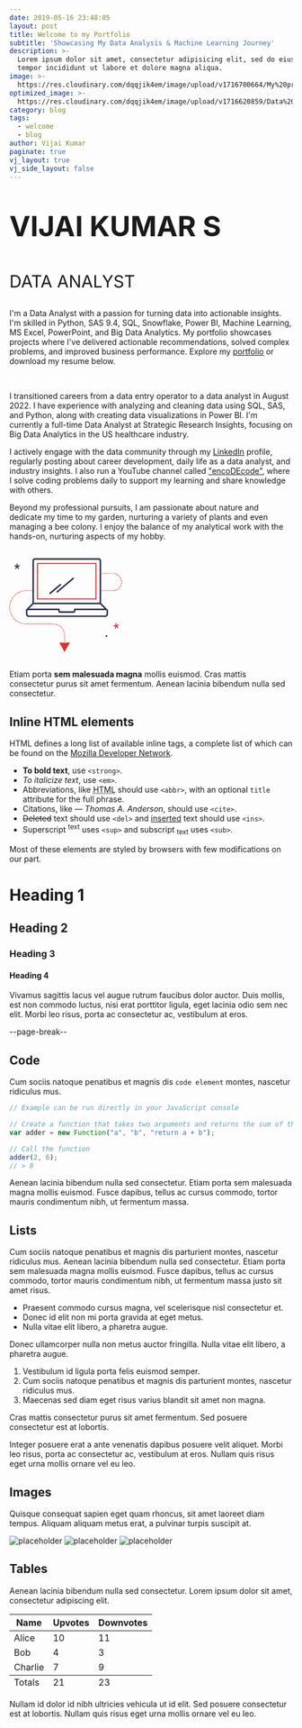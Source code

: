 ```yaml
---
date: 2019-05-16 23:48:05
layout: post
title: Welcome to my Portfolio
subtitle: 'Showcasing My Data Analysis & Machine Learning Journey'
description: >-
  Lorem ipsum dolor sit amet, consectetur adipisicing elit, sed do eiusmod
  tempor incididunt ut labore et dolore magna aliqua.
image: >-
  https://res.cloudinary.com/dqqjik4em/image/upload/v1716700664/My%20profile_shadow.png
optimized_image: >-
  https://res.cloudinary.com/dqqjik4em/image/upload/v1716620859/Data%20analytics2_flip.jpg
category: blog
tags:
  - welcome
  - blog
author: Vijai Kumar
paginate: true
vj_layout: true
vj_side_layout: false
---
```

<p style="font-size: 50px;"><b>VIJAI KUMAR S</b></p>
<p style="font-size: 30px;">DATA ANALYST</p>
I'm a Data Analyst with a passion for turning data into actionable insights. I'm skilled in Python, SAS 9.4, SQL, Snowflake, Power BI, Machine Learning, MS Excel, PowerPoint, and Big Data Analytics. My portfolio showcases projects where I've delivered actionable recommendations, solved complex problems, and improved business performance. Explore my <a href="https://vijaikumarsvk.github.io/">portfolio</a>  or download my resume below.

<a href="https://vijaikumarsvk.github.io/" class = "vj_resume_download_button" style="color:white;" onMouseOver="this.style.color='black'" onMouseOut="this.style.color='white'">DOWNLOAD MY RESUME</a>

<!-- > Curabitur blandit tempus porttitor. Nullam quis risus eget urna mollis ornare vel eu leo. Nullam id dolor id nibh ultricies vehicula ut id elit. -->

<div class = 'container_vj'>
<div class = 'about_me_text_vj'>
<p>
I transitioned careers from a data entry operator to a data analyst in August 2022. I have experience with analyzing and cleaning data using SQL, SAS, and Python, along with creating data visualizations in Power BI. I'm currently a full-time Data Analyst at Strategic Research Insights, focusing on Big Data Analytics in the US healthcare industry.

I actively engage with the data community through my <a href = "https://www.linkedin.com/in/vijai-kumar-s/">LinkedIn</a> profile, regularly posting about career development, daily life as a data analyst, and industry insights. I also run a YouTube channel called <a href = "https://www.youtube.com/@encoDEcode1">"encoDEcode"</a>, where I solve coding problems daily to support my learning and share knowledge with others.

Beyond my professional pursuits, I am passionate about nature and dedicate my time to my garden, nurturing a variety of plants and even managing a bee colony. I enjoy the balance of my analytical work with the hands-on, nurturing aspects of my hobby.
</p>
</div>

<div class = 'svg_image_vj'>
<svg preserveAspectRatio="xMidYMid meet" data-bbox="14 28.5 172 143" viewBox="14 28.5 172 143" height="200" width="200" xmlns="http://www.w3.org/2000/svg" data-type="color" role="presentation" aria-hidden="true" aria-label=""><defs><style>#comp-kwzm93s2 svg [data-color="1"] {fill: #0F5CA0;}
#comp-kwzm93s2 svg [data-color="2"] {fill: #303030;}</style></defs>
    <g>
        <path d="M172.471 78.528h-1.867a.388.388 0 0 1 0-.776h1.867c.149 0 .297-.003.444-.008a.388.388 0 1 1 .028.776c-.157.006-.314.008-.472.008zm-3.416 0h-2.324a.388.388 0 0 1 0-.776h2.324a.388.388 0 0 1 0 .776zm-3.874 0h-2.324a.388.388 0 0 1 0-.776h2.324a.388.388 0 0 1 0 .776zm-3.874 0h-2.324a.388.388 0 0 1 0-.776h2.324a.388.388 0 0 1 0 .776zm-3.874 0h-2.171a.388.388 0 0 1 0-.776h2.171a.388.388 0 0 1 0 .776zm17.037-.151a.388.388 0 0 1-.057-.772 12.676 12.676 0 0 0 2.187-.537.389.389 0 0 1 .251.735c-.752.257-1.533.449-2.321.569a.317.317 0 0 1-.06.005zm3.688-1.141a.388.388 0 0 1-.168-.738 12.734 12.734 0 0 0 1.937-1.153.388.388 0 0 1 .453.63c-.647.467-1.338.879-2.054 1.223a.391.391 0 0 1-.168.038zm3.195-2.167a.388.388 0 0 1-.262-.674 12.912 12.912 0 0 0 1.522-1.666.387.387 0 1 1 .615.473 13.644 13.644 0 0 1-1.615 1.766.377.377 0 0 1-.26.101zm2.437-3.002a.388.388 0 0 1-.332-.587c.384-.649.713-1.334.975-2.036a.387.387 0 1 1 .726.273 13.664 13.664 0 0 1-1.034 2.159.388.388 0 0 1-.335.191zm1.463-3.582a.388.388 0 0 1-.377-.481c.178-.728.292-1.478.34-2.232a.39.39 0 0 1 .411-.363.388.388 0 0 1 .362.412 13.628 13.628 0 0 1-.361 2.367.386.386 0 0 1-.375.297zm.359-3.851a.388.388 0 0 1-.387-.368 12.92 12.92 0 0 0-.314-2.236.387.387 0 1 1 .754-.176c.18.775.292 1.573.334 2.371a.388.388 0 0 1-.367.408l-.02.001zm-.764-3.792a.386.386 0 0 1-.364-.256 12.886 12.886 0 0 0-.951-2.046.39.39 0 0 1 .141-.531.385.385 0 0 1 .529.141c.398.69.738 1.421 1.009 2.171a.39.39 0 0 1-.364.521zm-1.832-3.403a.387.387 0 0 1-.311-.156 12.895 12.895 0 0 0-1.502-1.683.39.39 0 0 1-.018-.549.385.385 0 0 1 .547-.018 13.694 13.694 0 0 1 1.593 1.785.39.39 0 0 1-.309.621zm-2.739-2.728a.389.389 0 0 1-.23-.076 12.803 12.803 0 0 0-1.923-1.176.388.388 0 1 1 .343-.696c.712.353 1.399.773 2.04 1.247a.39.39 0 0 1-.23.701zm-3.408-1.817a.384.384 0 0 1-.129-.022 12.724 12.724 0 0 0-2.181-.562.388.388 0 0 1-.319-.446.382.382 0 0 1 .445-.32c.785.129 1.564.33 2.314.596a.39.39 0 0 1-.13.754zm-3.787-.741h-.019a12.969 12.969 0 0 0-.593-.014h-1.713a.388.388 0 0 1 0-.776h1.713c.211 0 .42.005.629.014a.388.388 0 0 1-.017.776zm-3.874-.014h-2.324a.388.388 0 0 1 0-.776h2.324a.388.388 0 0 1 0 .776zm-3.874 0h-2.324a.388.388 0 0 1 0-.776h2.324a.388.388 0 0 1 0 .776zm-3.874 0h-2.324a.388.388 0 0 1 0-.776h2.324a.388.388 0 0 1 0 .776zm-3.874 0h-2.324a.388.388 0 0 1 0-.776h2.324a.388.388 0 0 1 0 .776z" fill="#D9332E" data-color="1"></path>
        <path d="M98.861 166.615h-.775v-1.076a.387.387 0 1 1 .774 0v1.076zm-.388-2.238a.388.388 0 0 1-.387-.388v-2.328a.387.387 0 1 1 .774 0v2.328a.387.387 0 0 1-.387.388zm0-3.88a.388.388 0 0 1-.387-.388v-2.329a.387.387 0 1 1 .774 0v2.329a.386.386 0 0 1-.387.388zm0-3.881a.388.388 0 0 1-.387-.388v-2.329a.387.387 0 1 1 .774 0v2.329a.387.387 0 0 1-.387.388zm0-3.882a.388.388 0 0 1-.387-.388v-2.329a.387.387 0 1 1 .774 0v2.329a.387.387 0 0 1-.387.388zm-.001-3.882a.388.388 0 0 1-.387-.387 36.357 36.357 0 0 0-.084-2.301.388.388 0 1 1 .773-.055c.053.758.082 1.55.087 2.352a.388.388 0 0 1-.386.39l-.003.001zm-.232-3.871a.388.388 0 0 1-.384-.342 26.143 26.143 0 0 0-.371-2.261.388.388 0 0 1 .759-.162c.157.743.286 1.526.382 2.329a.388.388 0 0 1-.386.436zm-.749-3.801a.388.388 0 0 1-.372-.281 19.101 19.101 0 0 0-.751-2.149.388.388 0 1 1 .714-.303c.297.705.56 1.457.783 2.238a.39.39 0 0 1-.374.495zm-1.432-3.591a.387.387 0 0 1-.342-.205 14.58 14.58 0 0 0-1.217-1.906.389.389 0 0 1 .618-.469c.47.622.902 1.298 1.282 2.008a.389.389 0 0 1-.341.572zm-2.25-3.139a.386.386 0 0 1-.281-.121 13.529 13.529 0 0 0-1.683-1.503.39.39 0 0 1-.077-.544.387.387 0 0 1 .543-.077 14.477 14.477 0 0 1 1.78 1.589.39.39 0 0 1-.282.656zm-3.017-2.41a.385.385 0 0 1-.198-.055 15.967 15.967 0 0 0-2.025-1.02.389.389 0 0 1 .299-.717c.747.313 1.461.673 2.123 1.07a.389.389 0 0 1-.199.722zm-3.526-1.583a.386.386 0 0 1-.12-.019 21.937 21.937 0 0 0-2.206-.588.388.388 0 0 1 .162-.76c.796.17 1.565.375 2.284.609a.388.388 0 0 1-.12.758zm-3.769-.877a.403.403 0 0 1-.059-.005c-.723-.111-1.491-.2-2.283-.265a.389.389 0 0 1 .063-.775c.81.067 1.597.158 2.337.272a.388.388 0 0 1-.058.773zm-3.858-.365h-.018a57.525 57.525 0 0 0-2.311-.053.388.388 0 0 1 .001-.777h.002c.756.003 1.54.018 2.342.054a.388.388 0 0 1-.016.776zm-39.918-.015c-.39 0-.779-.009-1.166-.027a.388.388 0 0 1 .036-.776c.382.017.769.021 1.154.026h1.152a.388.388 0 0 1 0 .776h-1.152l-.024.001zm32.168 0h-2.324a.388.388 0 0 1 0-.776h2.324a.388.388 0 0 1 0 .776zm-3.874 0H65.69a.388.388 0 0 1 0-.776h2.324a.388.388 0 0 1 .001.776zm-3.874 0h-2.324a.388.388 0 0 1 0-.776h2.324a.388.388 0 0 1 0 .776zm-3.874 0h-2.324a.388.388 0 0 1 0-.776h2.324a.388.388 0 0 1 0 .776zm-3.874 0h-2.324a.388.388 0 0 1 0-.776h2.324a.388.388 0 0 1 0 .776zm-3.874 0h-2.324a.388.388 0 0 1 0-.776h2.324a.388.388 0 0 1 0 .776zm-3.874 0H46.32a.388.388 0 0 1 0-.776h2.324a.388.388 0 0 1 .001.776zm-3.874 0h-2.324a.388.388 0 0 1 0-.776h2.324a.388.388 0 0 1 0 .776zm28.668-.002a.387.387 0 0 1-.387-.385.387.387 0 0 1 .384-.391c.395-.003.811-.009 1.244-.016l1.08-.015a.389.389 0 0 1 .009.777l-1.077.014c-.434.006-.852.013-1.249.016h-.004zm-36.41-.142l-.042-.002a25.708 25.708 0 0 1-2.331-.358.388.388 0 0 1 .152-.762c.743.149 1.504.266 2.261.347a.388.388 0 0 1 .344.427.386.386 0 0 1-.384.348zm-3.805-.705a.374.374 0 0 1-.099-.013 25.624 25.624 0 0 1-2.25-.711.388.388 0 0 1 .267-.729c.714.263 1.448.495 2.181.689a.388.388 0 0 1-.099.764zm-3.65-1.278a.39.39 0 0 1-.155-.033 25.475 25.475 0 0 1-2.114-1.048.389.389 0 0 1 .376-.68c.664.368 1.353.71 2.05 1.016a.389.389 0 0 1-.157.745zm-3.413-1.824a.383.383 0 0 1-.207-.061 25.664 25.664 0 0 1-1.931-1.358.39.39 0 0 1-.07-.545.385.385 0 0 1 .543-.07c.601.465 1.231.908 1.872 1.317a.388.388 0 0 1-.207.717zm-3.098-2.324a.38.38 0 0 1-.255-.096 26.021 26.021 0 0 1-1.703-1.636.388.388 0 0 1 .561-.536 25.256 25.256 0 0 0 1.653 1.587.39.39 0 0 1-.256.681zm-2.712-2.768a.389.389 0 0 1-.297-.138 26.004 26.004 0 0 1-1.436-1.875.387.387 0 1 1 .635-.445c.433.622.902 1.235 1.393 1.819a.388.388 0 0 1-.295.639zm-2.262-3.148a.386.386 0 0 1-.331-.186 25.828 25.828 0 0 1-1.136-2.073.39.39 0 0 1 .177-.52.386.386 0 0 1 .518.178c.336.685.706 1.361 1.102 2.01a.388.388 0 0 1-.33.591zm-1.76-3.458a.39.39 0 0 1-.358-.239 25.59 25.59 0 0 1-.806-2.223.387.387 0 1 1 .739-.231c.227.729.49 1.454.782 2.155a.39.39 0 0 1-.357.538zm-1.21-3.685a.388.388 0 0 1-.376-.295 25.7 25.7 0 0 1-.457-2.32.388.388 0 1 1 .767-.115c.113.754.262 1.511.443 2.25a.388.388 0 0 1-.377.48zm-.633-3.827a.388.388 0 0 1-.386-.354c-.067-.757-.1-1.53-.1-2.296 0-.215.173-.42.387-.42s.387.141.387.356v.064c0 .743.033 1.493.097 2.228a.388.388 0 0 1-.352.421l-.033.001zm-.048-3.879l-.025-.001a.387.387 0 0 1-.362-.412c.05-.787.135-1.578.255-2.35a.388.388 0 0 1 .765.119c-.116.75-.199 1.517-.247 2.28a.387.387 0 0 1-.386.364zm.535-3.841a.388.388 0 0 1-.378-.471 25.47 25.47 0 0 1 .61-2.285.388.388 0 1 1 .739.235c-.23.726-.429 1.471-.592 2.216a.39.39 0 0 1-.379.305zm1.115-3.715a.388.388 0 0 1-.362-.528c.282-.732.602-1.46.951-2.164a.386.386 0 0 1 .519-.175c.191.096.27.328.174.521a24.748 24.748 0 0 0-.922 2.098.384.384 0 0 1-.36.248zm1.667-3.498a.389.389 0 0 1-.335-.582c.392-.682.819-1.352 1.269-1.993a.388.388 0 1 1 .633.447 24.877 24.877 0 0 0-1.231 1.933.386.386 0 0 1-.336.195zm2.181-3.204a.388.388 0 0 1-.303-.631 25.99 25.99 0 0 1 1.556-1.777.387.387 0 1 1 .559.538 24.946 24.946 0 0 0-1.509 1.724.387.387 0 0 1-.303.146zm2.641-2.837a.388.388 0 0 1-.262-.674 25.845 25.845 0 0 1 1.806-1.521.387.387 0 1 1 .471.616 25.35 25.35 0 0 0-1.752 1.475.379.379 0 0 1-.263.104zm3.038-2.403a.389.389 0 0 1-.216-.711c.653-.44 1.331-.853 2.016-1.228a.387.387 0 1 1 .372.682 25.13 25.13 0 0 0-1.956 1.191.391.391 0 0 1-.216.066zm3.369-1.914a.388.388 0 0 1-.165-.74c.71-.334 1.443-.638 2.18-.905a.388.388 0 1 1 .263.73c-.714.259-1.425.554-2.114.878a.37.37 0 0 1-.164.037zm3.618-1.373a.388.388 0 0 1-.109-.761 25.509 25.509 0 0 1 2.292-.559.386.386 0 0 1 .454.307.388.388 0 0 1-.306.456c-.745.146-1.493.328-2.222.543a.453.453 0 0 1-.109.014zm3.785-.802a.389.389 0 0 1-.051-.774 26.02 26.02 0 0 1 2.349-.203.389.389 0 0 1 .031.776 25.562 25.562 0 0 0-2.329.201zm13.936-.22h-2.324a.388.388 0 0 1 0-.776h2.324a.388.388 0 0 1 0 .776zm-3.874 0h-2.324a.388.388 0 0 1 0-.776h2.324a.388.388 0 0 1 0 .776zm-3.874 0h-2.324a.388.388 0 0 1 0-.776h2.324a.388.388 0 0 1 0 .776z" fill="#D9332E" data-color="1"></path>
        <path d="M29.875 39.691a.775.775 0 0 0-.983-.487l-2.409.818v-2.577a.776.776 0 1 0-1.55 0v2.577l-2.409-.818a.778.778 0 0 0-.498 1.472l2.428.824-1.492 2.03a.778.778 0 0 0 .623 1.237.773.773 0 0 0 .625-.316l1.497-2.037 1.497 2.037a.773.773 0 0 0 1.084.165.777.777 0 0 0 .164-1.086L26.96 41.5l2.428-.824a.777.777 0 0 0 .487-.985z" fill="#293150" data-color="2"></path>
        <path d="M177.474 132.771a.851.851 0 0 1-.1-.006l-3.621-.466a.777.777 0 0 1 .197-1.54l3.621.466a.777.777 0 0 1-.097 1.546z" fill="#D9332E" data-color="1"></path>
        <path d="M175.883 136.036a.777.777 0 0 1-.695-1.118l1.589-3.265a.77.77 0 0 1 1.036-.357.777.777 0 0 1 .356 1.039l-1.589 3.265a.774.774 0 0 1-.697.436z" fill="#D9332E" data-color="1"></path>
        <path d="M177.472 132.771a.776.776 0 0 1-.759-.624l-.715-3.562a.778.778 0 0 1 .607-.915.777.777 0 0 1 .913.608l.715 3.562a.778.778 0 0 1-.761.931z" fill="#D9332E" data-color="1"></path>
        <path d="M177.474 132.771a.775.775 0 0 1-.377-1.455l3.125-1.742a.777.777 0 0 1 .753 1.358l-3.125 1.742a.778.778 0 0 1-.376.097z" fill="#D9332E" data-color="1"></path>
        <path d="M180.057 135.248a.768.768 0 0 1-.535-.215l-2.584-2.477a.779.779 0 0 1-.025-1.098.774.774 0 0 1 1.096-.025l2.584 2.477a.779.779 0 0 1-.536 1.338z" fill="#D9332E" data-color="1"></path>
        <path fill="#293150" d="M163.86 147.09a1.373 1.373 0 0 1-1.072 1.618 1.373 1.373 0 0 1-1.615-1.077 1.373 1.373 0 0 1 1.073-1.617 1.373 1.373 0 0 1 1.615 1.077z" data-color="2"></path>
        <path d="M147.308 91.424H56.256V35.742h91.052v55.682zM57.805 89.87h87.953V37.295H57.805V89.87z" fill="#D9332E" data-color="1"></path>
        <path d="M110.937 58.295L86.505 78.913a1.168 1.168 0 0 0-.141 1.642 1.157 1.157 0 0 0 1.638.141l24.432-20.618a1.168 1.168 0 0 0 .141-1.642 1.16 1.16 0 0 0-1.638-.141z" fill="#293150" data-color="2"></path>
        <path d="M92.887 68.026a1.16 1.16 0 0 0-1.637-.141L75.513 81.166a1.168 1.168 0 0 0-.141 1.642 1.157 1.157 0 0 0 1.638.141l15.737-13.281a1.167 1.167 0 0 0 .14-1.642z" fill="#293150" data-color="2"></path>
        <path d="M164.977 107.613v-.336h-.335l-10.24-10.261V32.388a3.887 3.887 0 0 0-3.877-3.888H53.039a3.887 3.887 0 0 0-3.877 3.888v64.629l-10.643 10.665h.745v6.154a4.325 4.325 0 0 0 4.316 4.326h117.083a4.326 4.326 0 0 0 4.315-4.326v-6.154h.068l-.069-.069zM51.486 32.388c0-.858.696-1.557 1.553-1.557h97.486c.856 0 1.553.699 1.553 1.557v63.947H51.486V32.388zm-.681 66.277h101.954l6.672 6.686h-46.425l-.552 4.108H91.11l-.552-4.108H44.132l6.673-6.686zm111.847 15.171c0 1.1-.893 1.996-1.991 1.996H43.578a1.996 1.996 0 0 1-1.991-1.996v-6.154h46.938l.296 2.2a2.204 2.204 0 0 0 2.176 1.908h21.57c1.094 0 2.029-.82 2.176-1.908l.296-2.201h47.614v6.155z" fill="#293150" data-color="2"></path>
        <path fill="#D9332E" d="M98.473 171.5l8.064-14.005H90.409l8.064 14.005z" data-color="1"></path>
    </g>
</svg>
</div>

</div>

Etiam porta **sem malesuada magna** mollis euismod. Cras mattis consectetur purus sit amet fermentum. Aenean lacinia bibendum nulla sed consectetur.

## Inline HTML elements

HTML defines a long list of available inline tags, a complete list of which can be found on the [Mozilla Developer Network](https://developer.mozilla.org/en-US/docs/Web/HTML/Element).

* **To bold text**, use `<strong>`.
* *To italicize text*, use `<em>`.
* Abbreviations, like <abbr title="HyperText Markup Langage">HTML</abbr> should use `<abbr>`, with an optional `title` attribute for the full phrase.
* Citations, like <cite>&mdash; Thomas A. Anderson</cite>, should use `<cite>`.
* <del>Deleted</del> text should use `<del>` and <ins>inserted</ins> text should use `<ins>`.
* Superscript <sup>text</sup> uses `<sup>` and subscript <sub>text</sub> uses `<sub>`.

Most of these elements are styled by browsers with few modifications on our part.

# Heading 1

## Heading 2

### Heading 3

#### Heading 4

Vivamus sagittis lacus vel augue rutrum faucibus dolor auctor. Duis mollis, est non commodo luctus, nisi erat porttitor ligula, eget lacinia odio sem nec elit. Morbi leo risus, porta ac consectetur ac, vestibulum at eros.

--page-break--

## Code

Cum sociis natoque penatibus et magnis dis `code element` montes, nascetur ridiculus mus.

```js
// Example can be run directly in your JavaScript console

// Create a function that takes two arguments and returns the sum of those arguments
var adder = new Function("a", "b", "return a + b");

// Call the function
adder(2, 6);
// > 8
```

Aenean lacinia bibendum nulla sed consectetur. Etiam porta sem malesuada magna mollis euismod. Fusce dapibus, tellus ac cursus commodo, tortor mauris condimentum nibh, ut fermentum massa.

## Lists

Cum sociis natoque penatibus et magnis dis parturient montes, nascetur ridiculus mus. Aenean lacinia bibendum nulla sed consectetur. Etiam porta sem malesuada magna mollis euismod. Fusce dapibus, tellus ac cursus commodo, tortor mauris condimentum nibh, ut fermentum massa justo sit amet risus.

* Praesent commodo cursus magna, vel scelerisque nisl consectetur et.
* Donec id elit non mi porta gravida at eget metus.
* Nulla vitae elit libero, a pharetra augue.

Donec ullamcorper nulla non metus auctor fringilla. Nulla vitae elit libero, a pharetra augue.

1. Vestibulum id ligula porta felis euismod semper.
2. Cum sociis natoque penatibus et magnis dis parturient montes, nascetur ridiculus mus.
3. Maecenas sed diam eget risus varius blandit sit amet non magna.

Cras mattis consectetur purus sit amet fermentum. Sed posuere consectetur est at lobortis.

Integer posuere erat a ante venenatis dapibus posuere velit aliquet. Morbi leo risus, porta ac consectetur ac, vestibulum at eros. Nullam quis risus eget urna mollis ornare vel eu leo.

## Images

Quisque consequat sapien eget quam rhoncus, sit amet laoreet diam tempus. Aliquam aliquam metus erat, a pulvinar turpis suscipit at.

![placeholder](https://placehold.it/800x400 "Large example image") ![placeholder](https://placehold.it/400x200 "Medium example image") ![placeholder](https://placehold.it/200x200 "Small example image")

## Tables

Aenean lacinia bibendum nulla sed consectetur. Lorem ipsum dolor sit amet, consectetur adipiscing elit.

<table>
  <thead>
    <tr>
      <th>Name</th>
      <th>Upvotes</th>
      <th>Downvotes</th>
    </tr>
  </thead>
  <tfoot>
    <tr>
      <td>Totals</td>
      <td>21</td>
      <td>23</td>
    </tr>
  </tfoot>
  <tbody>
    <tr>
      <td>Alice</td>
      <td>10</td>
      <td>11</td>
    </tr>
    <tr>
      <td>Bob</td>
      <td>4</td>
      <td>3</td>
    </tr>
    <tr>
      <td>Charlie</td>
      <td>7</td>
      <td>9</td>
    </tr>
  </tbody>
</table>

Nullam id dolor id nibh ultricies vehicula ut id elit. Sed posuere consectetur est at lobortis. Nullam quis risus eget urna mollis ornare vel eu leo.
